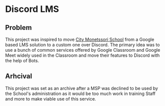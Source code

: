 # Discord LMS

## Problem
This project was inspired to move [City Monetssori School](https://www.cmseducation.org/) from a Google based LMS solution to a custom one over Discord. The primary idea was to use a bunch of common services offered by Google Classroom and Google Meet widely used in the Classroom and move their features to Discord with the help of Bots. 

## Arhcival
This project was set as an archive after a MSP was declined to be used by the School's administration as it would be too much work in training Staff and more to make viable use of this service.  
